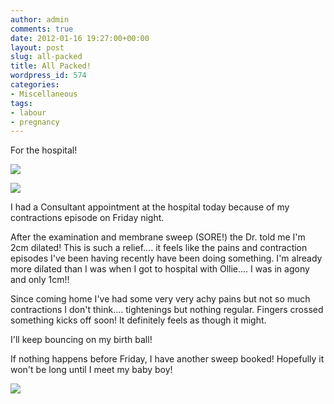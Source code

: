 ```yaml
---
author: admin
comments: true
date: 2012-01-16 19:27:00+00:00
layout: post
slug: all-packed
title: All Packed!
wordpress_id: 574
categories:
- Miscellaneous
tags:
- labour
- pregnancy
---
```


For the hospital!

  


[![](http://www.outmumbered.com/wp-content/uploads/2012/07/babythings.jpg?w=300)](http://www.outmumbered.com/wp-content/uploads/2012/07/babythings.jpg)

  


[![](http://www.outmumbered.com/wp-content/uploads/2012/07/babythings2.jpg?w=300)](http://www.outmumbered.com/wp-content/uploads/2012/07/babythings2.jpg)

  


I had a Consultant appointment at the hospital today because of my contractions episode on Friday night. 

  


After the examination and membrane sweep (SORE!) the Dr. told me I'm 2cm dilated!  This is such a relief.... it feels like the pains and contraction episodes I've been having recently have been doing something.  I'm already more dilated than I was when I got to hospital with Ollie.... I was in agony and only 1cm!!

  


Since coming home I've had some very very achy pains but not so much contractions I don't think.... tightenings but nothing regular.  Fingers crossed something kicks off soon!  It definitely feels as though it might.

  


I'll keep bouncing on my birth ball!

  


If nothing happens before Friday, I have another sweep booked!  Hopefully it won't be long until I meet my baby boy!

![](https://blogger.googleusercontent.com/tracker/251139911615938991-4438518375770845494?l=www.outmumbered.com)
